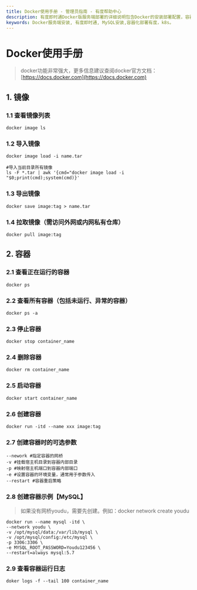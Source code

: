 ```yaml
---
title: Docker使用手册 - 管理员指南 - 有度帮助中心
description: 有度即时通Docker版服务端部署的详细说明包含Docker的安装部署配置，容器、镜像管理，升级更新。
keywords: Docker服务端安装, 有度即时通, MySQL安装,容器化部署有度，k8s。
---
```


# Docker使用手册

> docker功能非常强大，更多信息建议查阅docker官方文档：[https://docs.docker.com](https://docs.docker.com)

## 1. 镜像

### 1.1 查看镜像列表

```
docker image ls
```

### 1.2 导入镜像

```
docker image load -i name.tar

#导入当前目录所有镜像
ls -F *.tar | awk '{cmd="docker image load -i "$0;print(cmd);system(cmd)}'
```

### 1.3 导出镜像

```
docker save image:tag > name.tar
```

### 1.4 拉取镜像（需访问外网或内网私有仓库）

```
docker pull image:tag
```

## 2. 容器

### 2.1 查看正在运行的容器

```
docker ps
```

### 2.2 查看所有容器（包括未运行、异常的容器）

```
docker ps -a
```

### 2.3 停止容器

```
docker stop container_name
```

### 2.4 删除容器

```
docker rm container_name
```

### 2.5 启动容器

```
docker start container_name
```

### 2.6 创建容器

```
docker run -itd --name xxx image:tag
```

### 2.7 创建容器时的可选参数

```
--nework #指定容器的网桥
-v #挂载宿主机目录到容器内部目录
-p #映射宿主机端口到容器内部端口
-e #设置容器的环境变量，通常用于参数传入
--restart #容器重启策略
```

### 2.8 创建容器示例【MySQL】

> 如果没有网桥youdu，需要先创建。例如：docker network create youdu

```
docker run --name mysql -itd \
--network youdu \
-v /opt/mysql/data:/var/lib/mysql \
-v /opt/mysql/config:/etc/mysql \
-p 3306:3306 \
-e MYSQL_ROOT_PASSWORD=Youdu123456 \
--restart=always mysql:5.7
```

### 2.9 查看容器运行日志

```
doker logs -f --tail 100 container_name
```